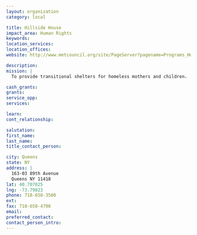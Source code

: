 ```yaml
---
layout: organization
category: local

title: Hillside House
impact_area: Human Rights
keywords: 
location_services: 
location_offices: 
website: http://www.metcouncil.org/site/PageServer?pagename=Programs_Housing_Homeless

description: 
mission: |
  To provide transitional shelters for homeless mothers and children.

cash_grants: 
grants: 
service_opp: 
services: 

learn: 
cont_relationship: 

salutation: 
first_name: 
last_name: 
title_contact_person: 

city: Queens
state: NY
address: |
  163-03 89th Avenue     
  Queens NY 11418
lat: 40.707025
lng: -73.79823
phone: 718-658-3500
ext: 
fax: 718-658-4708
email: 
preferred_contact: 
contact_person_intro: 
---
```

